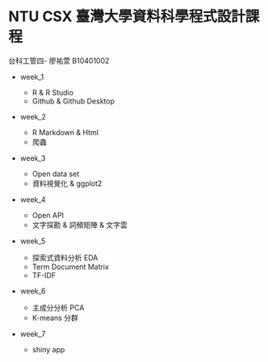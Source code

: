 # NTU CSX 臺灣大學資料科學程式設計課程

台科工管四- 廖祐萱 B10401002

- week_1
  - R & R Studio
  - Github & Github Desktop

- week_2
  - R Markdown & Html
  - 爬蟲
 
- week_3
  - Open data set
  - 資料視覺化 & ggplot2
  
- week_4
  - Open API
  - 文字探勘 & 詞頻矩陣 & 文字雲
  
- week_5
  - 探索式資料分析 EDA
  - Term Document Matrix
  - TF-IDF

- week_6
  - 主成分分析 PCA
  - K-means 分群
 
- week_7
  - shiny app

